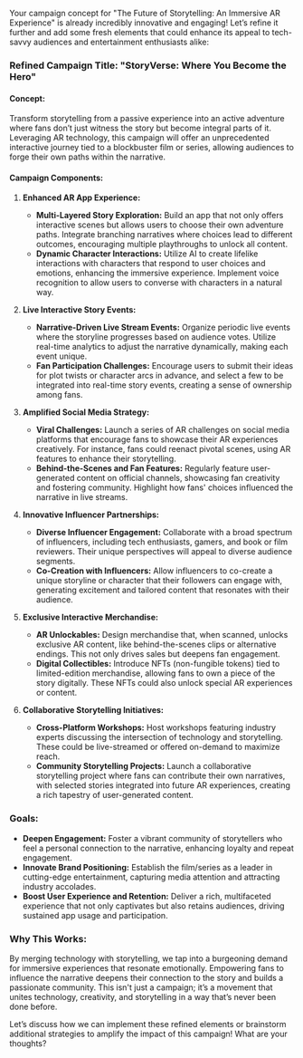 Your campaign concept for "The Future of Storytelling: An Immersive AR Experience" is already incredibly innovative and engaging! Let’s refine it further and add some fresh elements that could enhance its appeal to tech-savvy audiences and entertainment enthusiasts alike:

### Refined Campaign Title: "StoryVerse: Where You Become the Hero"

#### Concept:
Transform storytelling from a passive experience into an active adventure where fans don’t just witness the story but become integral parts of it. Leveraging AR technology, this campaign will offer an unprecedented interactive journey tied to a blockbuster film or series, allowing audiences to forge their own paths within the narrative.

#### Campaign Components:

1. **Enhanced AR App Experience:**
   - **Multi-Layered Story Exploration:** Build an app that not only offers interactive scenes but allows users to choose their own adventure paths. Integrate branching narratives where choices lead to different outcomes, encouraging multiple playthroughs to unlock all content.
   - **Dynamic Character Interactions:** Utilize AI to create lifelike interactions with characters that respond to user choices and emotions, enhancing the immersive experience. Implement voice recognition to allow users to converse with characters in a natural way.

2. **Live Interactive Story Events:**
   - **Narrative-Driven Live Stream Events:** Organize periodic live events where the storyline progresses based on audience votes. Utilize real-time analytics to adjust the narrative dynamically, making each event unique.
   - **Fan Participation Challenges:** Encourage users to submit their ideas for plot twists or character arcs in advance, and select a few to be integrated into real-time story events, creating a sense of ownership among fans.

3. **Amplified Social Media Strategy:**
   - **Viral Challenges:** Launch a series of AR challenges on social media platforms that encourage fans to showcase their AR experiences creatively. For instance, fans could reenact pivotal scenes, using AR features to enhance their storytelling.
   - **Behind-the-Scenes and Fan Features:** Regularly feature user-generated content on official channels, showcasing fan creativity and fostering community. Highlight how fans' choices influenced the narrative in live streams.

4. **Innovative Influencer Partnerships:**
   - **Diverse Influencer Engagement:** Collaborate with a broad spectrum of influencers, including tech enthusiasts, gamers, and book or film reviewers. Their unique perspectives will appeal to diverse audience segments.
   - **Co-Creation with Influencers:** Allow influencers to co-create a unique storyline or character that their followers can engage with, generating excitement and tailored content that resonates with their audience.

5. **Exclusive Interactive Merchandise:**
   - **AR Unlockables:** Design merchandise that, when scanned, unlocks exclusive AR content, like behind-the-scenes clips or alternative endings. This not only drives sales but deepens fan engagement.
   - **Digital Collectibles:** Introduce NFTs (non-fungible tokens) tied to limited-edition merchandise, allowing fans to own a piece of the story digitally. These NFTs could also unlock special AR experiences or content.

6. **Collaborative Storytelling Initiatives:**
   - **Cross-Platform Workshops:** Host workshops featuring industry experts discussing the intersection of technology and storytelling. These could be live-streamed or offered on-demand to maximize reach.
   - **Community Storytelling Projects:** Launch a collaborative storytelling project where fans can contribute their own narratives, with selected stories integrated into future AR experiences, creating a rich tapestry of user-generated content.

### Goals:
- **Deepen Engagement:** Foster a vibrant community of storytellers who feel a personal connection to the narrative, enhancing loyalty and repeat engagement.
- **Innovate Brand Positioning:** Establish the film/series as a leader in cutting-edge entertainment, capturing media attention and attracting industry accolades.
- **Boost User Experience and Retention:** Deliver a rich, multifaceted experience that not only captivates but also retains audiences, driving sustained app usage and participation.

### Why This Works:
By merging technology with storytelling, we tap into a burgeoning demand for immersive experiences that resonate emotionally. Empowering fans to influence the narrative deepens their connection to the story and builds a passionate community. This isn't just a campaign; it’s a movement that unites technology, creativity, and storytelling in a way that’s never been done before.

Let’s discuss how we can implement these refined elements or brainstorm additional strategies to amplify the impact of this campaign! What are your thoughts?